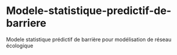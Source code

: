 # Modele-statistique-predictif-de-barriere
Modele statistique prédictif de barrière pour modélisation de réseau écologique 
